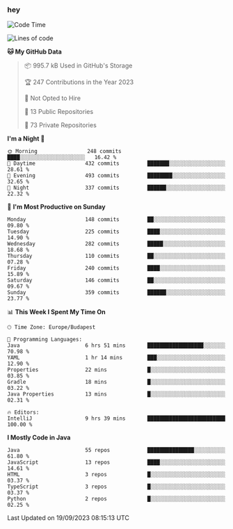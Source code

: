 ### hey

<!--START_SECTION:waka-->
![Code Time](http://img.shields.io/badge/Code%20Time-967%20hrs%2054%20mins-blue)

![Lines of code](https://img.shields.io/badge/From%20Hello%20World%20I%27ve%20Written-1.1%20million%20lines%20of%20code-blue)

**🐱 My GitHub Data** 

> 📦 995.7 kB Used in GitHub's Storage 
 > 
> 🏆 247 Contributions in the Year 2023
 > 
> 🚫 Not Opted to Hire
 > 
> 📜 13 Public Repositories 
 > 
> 🔑 73 Private Repositories 
 > 
**I'm a Night 🦉** 

```text
🌞 Morning                248 commits         ████░░░░░░░░░░░░░░░░░░░░░   16.42 % 
🌆 Daytime                432 commits         ███████░░░░░░░░░░░░░░░░░░   28.61 % 
🌃 Evening                493 commits         ████████░░░░░░░░░░░░░░░░░   32.65 % 
🌙 Night                  337 commits         ██████░░░░░░░░░░░░░░░░░░░   22.32 % 
```
📅 **I'm Most Productive on Sunday** 

```text
Monday                   148 commits         ██░░░░░░░░░░░░░░░░░░░░░░░   09.80 % 
Tuesday                  225 commits         ████░░░░░░░░░░░░░░░░░░░░░   14.90 % 
Wednesday                282 commits         █████░░░░░░░░░░░░░░░░░░░░   18.68 % 
Thursday                 110 commits         ██░░░░░░░░░░░░░░░░░░░░░░░   07.28 % 
Friday                   240 commits         ████░░░░░░░░░░░░░░░░░░░░░   15.89 % 
Saturday                 146 commits         ██░░░░░░░░░░░░░░░░░░░░░░░   09.67 % 
Sunday                   359 commits         ██████░░░░░░░░░░░░░░░░░░░   23.77 % 
```


📊 **This Week I Spent My Time On** 

```text
🕑︎ Time Zone: Europe/Budapest

💬 Programming Languages: 
Java                     6 hrs 51 mins       ██████████████████░░░░░░░   70.98 % 
YAML                     1 hr 14 mins        ███░░░░░░░░░░░░░░░░░░░░░░   12.90 % 
Properties               22 mins             █░░░░░░░░░░░░░░░░░░░░░░░░   03.85 % 
Gradle                   18 mins             █░░░░░░░░░░░░░░░░░░░░░░░░   03.22 % 
Java Properties          13 mins             █░░░░░░░░░░░░░░░░░░░░░░░░   02.31 % 

🔥 Editors: 
IntelliJ                 9 hrs 39 mins       █████████████████████████   100.00 % 
```

**I Mostly Code in Java** 

```text
Java                     55 repos            ███████████████░░░░░░░░░░   61.80 % 
JavaScript               13 repos            ████░░░░░░░░░░░░░░░░░░░░░   14.61 % 
HTML                     3 repos             █░░░░░░░░░░░░░░░░░░░░░░░░   03.37 % 
TypeScript               3 repos             █░░░░░░░░░░░░░░░░░░░░░░░░   03.37 % 
Python                   2 repos             █░░░░░░░░░░░░░░░░░░░░░░░░   02.25 % 
```




 Last Updated on 19/09/2023 08:15:13 UTC
<!--END_SECTION:waka-->
